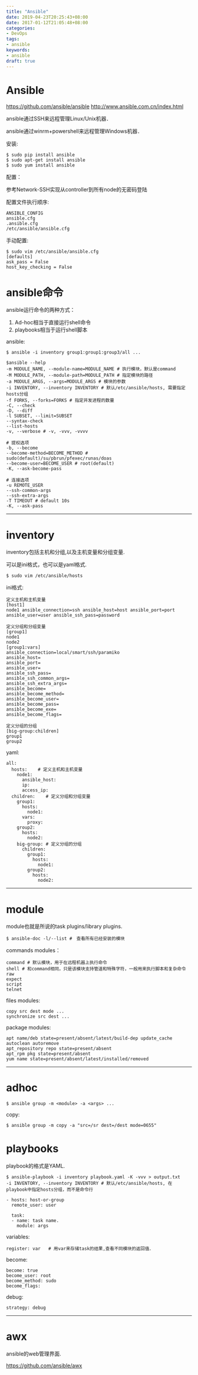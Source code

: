 ```yaml
---
title: "Ansible"
date: 2019-04-23T20:25:43+08:00
date: 2017-01-12T21:05:48+08:00
categories:
- DevOps
tags:
- ansible
keywords:
- ansible
draft: true
---
```


# Ansible

<https://github.com/ansible/ansible>
<http://www.ansible.com.cn/index.html>

ansible通过SSH来远程管理Linux/Unix机器．

ansible通过winrm+powershell来远程管理Windows机器．

安装:

    $ sudo pip install ansible
    $ sudo apt-get install ansible
    $ sudo yum install ansible

配置：

参考Network-SSH实现从controller到所有node的无密码登陆

配置文件执行顺序:

    ANSIBLE_CONFIG
    ansible.cfg
    .ansible.cfg
    /etc/ansible/ansible.cfg

手动配置:

    $ sudo vim /etc/ansible/ansible.cfg
    [defaults]
    ask_pass = False
    host_key_checking = False

# ansible命令

ansible运行命令的两种方式：
1. Ad-hoc相当于直接运行shell命令
2. playbooks相当于运行shell脚本

ansible:

    $ ansible -i inventory group1:group1:group3/all ...

    $ansible --help
    -m MODULE_NAME, --module-name=MODULE_NAME # 执行模块，默认是command
    -M MODULE_PATH, --module-path=MODULE_PATH # 指定模块的路径
    -a MODULE_ARGS, --args=MODULE_ARGS # 模块的参数
    -i INVENTORY, --inventory INVENTORY # 默认/etc/ansible/hosts, 需要指定hosts分组
    -f FORKS, --forks=FORKS # 指定并发进程的数量
    -C, --check
    -D, --diff
    -l SUBSET, --limit=SUBSET
    --syntax-check
    --list-hosts
    -v, --verbose # -v, -vvv, -vvvv

    # 提权选项
    -b, --become
    --become-method=BECOME_METHOD # sudo(default)/su/pbrun/pfexec/runas/doas
    --become-user=BECOME_USER # root(default)
    -K, --ask-become-pass

    # 连接选项
    -u REMOTE_USER
    --ssh-common-args
    --ssh-extra-args
    -T TIMEOUT # default 10s
    -K, --ask-pass

***

# inventory

inventory包括主机和分组,以及主机变量和分组变量.

可以是ini格式，也可以是yaml格式.

    $ sudo vim /etc/ansible/hosts

ini格式:


    定义主机和主机变量
    [host1]
    node1 ansible_connection=ssh ansible_host=host ansible_port=port ansible_user=user ansible_ssh_pass=password

    定义分组和分组变量
    [group1]
    node1
    node2
    [group1:vars]
    ansible_connection=local/smart/ssh/paramiko
    ansible_host=
    ansible_port=
    ansible_user=
    ansible_ssh_pass=
    ansible_ssh_common_args=
    ansible_ssh_extra_args=
    ansible_become=
    ansible_become_method=
    ansible_become_user=
    ansible_become_pass=
    ansible_become_exe=
    ansible_become_flags=

    定义分组的分组
    [big-group:children]
    group1
    group2

yaml:

    all:
      hosts:    # 定义主机和主机变量
        node1:
          ansible_host:
          ip:
          access_ip:
      children:    # 定义分组和分组变量
        group1:
          hosts:
            node1:
          vars:
            proxy:
        group2:
          hosts:
            node2:
        big-group: # 定义分组的分组
          children:
            group1:
              hosts:
                node1:
            group2:
              hosts:
                node2:

***

# module

module也就是所说的task plugins/library plugins.

    $ ansible-doc -l/--list #　查看所有已经安装的模块

commands modules：

    command # 默认模块，用于在远程机器上执行命令
    shell # 和command相同，只是该模块支持管道和特殊字符，一般用来执行脚本和复杂命令
    raw
    expect
    script
    telnet

files modules:

    copy src dest mode ...
    synchronize src dest ...

package modules:

    apt name/deb state=present/absent/latest/build-dep update_cache autoclean autoremove
    apt_repository repo state=present/absent
    apt_rpm pkg state=present/absent
    yum name state=present/absent/latest/installed/removed

***

# adhoc

    $ ansible group -m <module> -a <args> ...

copy:

    $ ansible group -m copy -a "src=/sr dest=/dest mode=0655"

# playbooks

playbook的格式是YAML.

    $ ansible-playbook -i inventory playbook.yaml -K -vvv > output.txt
    -i INVENTORY, --inventory INVENTORY # 默认/etc/ansible/hosts, 在playbook中指定hosts分组，而不是命令行

    - hosts: host-or-group
      remote_user: user

      task:
      - name: task name.
        module: args

variables:

    register: var   # 用var来存储task的结果,查看不同模块的返回值．

become:

    become: true
    become_user: root
    become_method: sudo
    become_flags:

debug:

    strategy: debug

***

# awx

ansible的web管理界面.

<https://github.com/ansible/awx>


